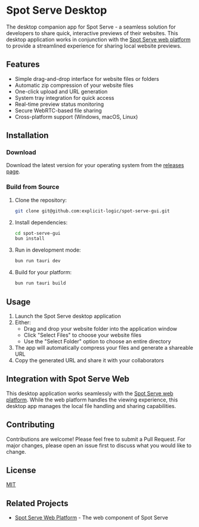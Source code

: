 # Spot Serve Desktop

The desktop companion app for Spot Serve - a seamless solution for developers to share quick, interactive previews of their websites. This desktop application works in conjunction with the [Spot Serve web platform](https://github.com/yakovenkodenis/spot-serve-web) to provide a streamlined experience for sharing local website previews.

## Features
- Simple drag-and-drop interface for website files or folders
- Automatic zip compression of your website files
- One-click upload and URL generation
- System tray integration for quick access
- Real-time preview status monitoring
- Secure WebRTC-based file sharing
- Cross-platform support (Windows, macOS, Linux)

## Installation

### Download
Download the latest version for your operating system from the [releases page](https://github.com/explicit-logic/spot-serve-gui/releases).

### Build from Source
1. Clone the repository:
    ```bash
    git clone git@github.com:explicit-logic/spot-serve-gui.git
    ```

2. Install dependencies:
    ```bash
    cd spot-serve-gui
    bun install
    ```

3. Run in development mode:
    ```bash
    bun run tauri dev
    ```

4. Build for your platform:
    ```bash
    bun run tauri build
    ```

## Usage

1. Launch the Spot Serve desktop application
2. Either:
   - Drag and drop your website folder into the application window
   - Click "Select Files" to choose your website files
   - Use the "Select Folder" option to choose an entire directory
3. The app will automatically compress your files and generate a shareable URL
4. Copy the generated URL and share it with your collaborators

## Integration with Spot Serve Web

This desktop application works seamlessly with the [Spot Serve web platform](https://github.com/yakovenkodenis/spot-serve-web). While the web platform handles the viewing experience, this desktop app manages the local file handling and sharing capabilities.

## Contributing

Contributions are welcome! Please feel free to submit a Pull Request. For major changes, please open an issue first to discuss what you would like to change.

## License

[MIT](LICENSE)

## Related Projects

- [Spot Serve Web Platform](https://github.com/yakovenkodenis/spot-serve-web) - The web component of Spot Serve

